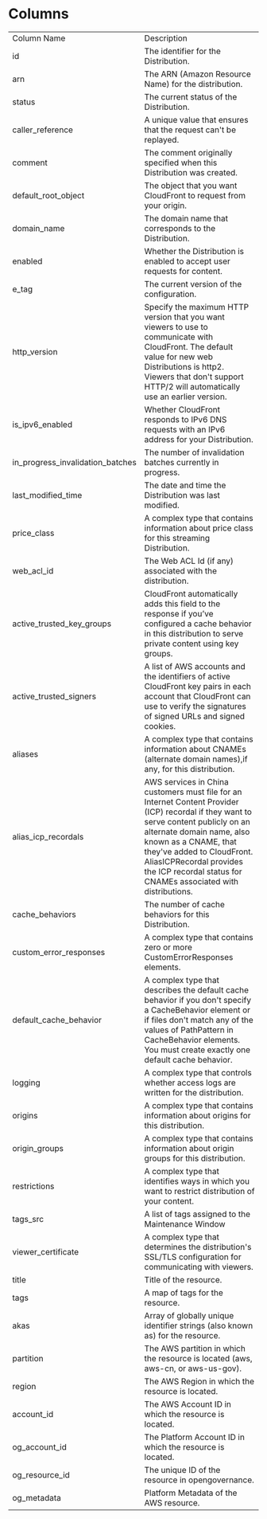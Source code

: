 # Columns  

<table>
	<tr><td>Column Name</td><td>Description</td></tr>
	<tr><td>id</td><td>The identifier for the Distribution.</td></tr>
	<tr><td>arn</td><td>The ARN (Amazon Resource Name) for the distribution.</td></tr>
	<tr><td>status</td><td>The current status of the Distribution.</td></tr>
	<tr><td>caller_reference</td><td>A unique value that ensures that the request can&#39;t be replayed.</td></tr>
	<tr><td>comment</td><td>The comment originally specified when this Distribution was created.</td></tr>
	<tr><td>default_root_object</td><td>The object that you want CloudFront to request from your origin.</td></tr>
	<tr><td>domain_name</td><td>The domain name that corresponds to the Distribution.</td></tr>
	<tr><td>enabled</td><td>Whether the Distribution is enabled to accept user requests for content.</td></tr>
	<tr><td>e_tag</td><td>The current version of the configuration.</td></tr>
	<tr><td>http_version</td><td>Specify the maximum HTTP version that you want viewers to use to communicate with CloudFront. The default value for new web Distributions is http2. Viewers that don&#39;t support HTTP/2 will automatically use an earlier version.</td></tr>
	<tr><td>is_ipv6_enabled</td><td>Whether CloudFront responds to IPv6 DNS requests with an IPv6 address for your Distribution.</td></tr>
	<tr><td>in_progress_invalidation_batches</td><td>The number of invalidation batches currently in progress.</td></tr>
	<tr><td>last_modified_time</td><td>The date and time the Distribution was last modified.</td></tr>
	<tr><td>price_class</td><td>A complex type that contains information about price class for this streaming Distribution.</td></tr>
	<tr><td>web_acl_id</td><td>The Web ACL Id (if any) associated with the distribution.</td></tr>
	<tr><td>active_trusted_key_groups</td><td>CloudFront automatically adds this field to the response if you’ve configured a cache behavior in this distribution to serve private content using key groups.</td></tr>
	<tr><td>active_trusted_signers</td><td>A list of AWS accounts and the identifiers of active CloudFront key pairs in each account that CloudFront can use to verify the signatures of signed URLs and signed cookies.</td></tr>
	<tr><td>aliases</td><td>A complex type that contains information about CNAMEs (alternate domain names),if any, for this distribution.</td></tr>
	<tr><td>alias_icp_recordals</td><td>AWS services in China customers must file for an Internet Content Provider (ICP) recordal if they want to serve content publicly on an alternate domain name, also known as a CNAME, that they&#39;ve added to CloudFront. AliasICPRecordal provides the ICP recordal status for CNAMEs associated with distributions.</td></tr>
	<tr><td>cache_behaviors</td><td>The number of cache behaviors for this Distribution.</td></tr>
	<tr><td>custom_error_responses</td><td>A complex type that contains zero or more CustomErrorResponses elements.</td></tr>
	<tr><td>default_cache_behavior</td><td>A complex type that describes the default cache behavior if you don&#39;t specify a CacheBehavior element or if files don&#39;t match any of the values of PathPattern in CacheBehavior elements. You must create exactly one default cache behavior.</td></tr>
	<tr><td>logging</td><td>A complex type that controls whether access logs are written for the distribution.</td></tr>
	<tr><td>origins</td><td>A complex type that contains information about origins for this distribution.</td></tr>
	<tr><td>origin_groups</td><td>A complex type that contains information about origin groups for this distribution.</td></tr>
	<tr><td>restrictions</td><td>A complex type that identifies ways in which you want to restrict distribution of your content.</td></tr>
	<tr><td>tags_src</td><td>A list of tags assigned to the Maintenance Window</td></tr>
	<tr><td>viewer_certificate</td><td>A complex type that determines the distribution&#39;s SSL/TLS configuration for communicating with viewers.</td></tr>
	<tr><td>title</td><td>Title of the resource.</td></tr>
	<tr><td>tags</td><td>A map of tags for the resource.</td></tr>
	<tr><td>akas</td><td>Array of globally unique identifier strings (also known as) for the resource.</td></tr>
	<tr><td>partition</td><td>The AWS partition in which the resource is located (aws, aws-cn, or aws-us-gov).</td></tr>
	<tr><td>region</td><td>The AWS Region in which the resource is located.</td></tr>
	<tr><td>account_id</td><td>The AWS Account ID in which the resource is located.</td></tr>
	<tr><td>og_account_id</td><td>The Platform Account ID in which the resource is located.</td></tr>
	<tr><td>og_resource_id</td><td>The unique ID of the resource in opengovernance.</td></tr>
	<tr><td>og_metadata</td><td>Platform Metadata of the AWS resource.</td></tr>
</table>